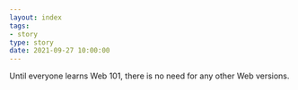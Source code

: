 ```yaml
---
layout: index
tags:
- story
type: story
date: 2021-09-27 10:00:00
---
```


Until everyone learns Web 101, there is no need for any other Web versions.
